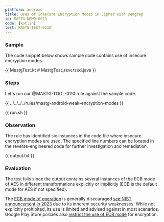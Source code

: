 ```yaml
---
platform: android
title: Uses of Insecure Encryption Modes in Cipher with semgrep
id: MASTG-DEMO-0023
code: [kotlin]
test: MASTG-TEST-0232
---
```


### Sample

The code snippet below shows sample code contains use of insecure encryption modes.

{{ MastgTest.kt # MastgTest_reversed.java }}

### Steps

Let's run our @MASTG-TOOL-0110 rule against the sample code.

{{ ../../../../rules/mastg-android-weak-encryption-modes }}

{{ run.sh }}

### Observation

The rule has identified six instances in the code file where insecure encryption modes are used. The specified line numbers can be located in the reverse-engineered code for further investigation and remediation.

{{ output.txt }}

### Evaluation

The test fails since the output contains several instances of the ECB mode of AES in different transformations explicitly or implicitly (ECB is the default mode for AES if not specified).

The [ECB mode of operation](https://csrc.nist.gov/pubs/sp/800/38/a/final) is generally discouraged [see NIST announcement in 2023](https://csrc.nist.gov/news/2023/decision-to-revise-nist-sp-800-38a) due to its inherent security weaknesses. While not explicitly prohibited, its use is limited and advised against in most scenarios. Google Play Store policies also [restrict the use of ECB mode](https://support.google.com/faqs/answer/10046138) for encryption.
